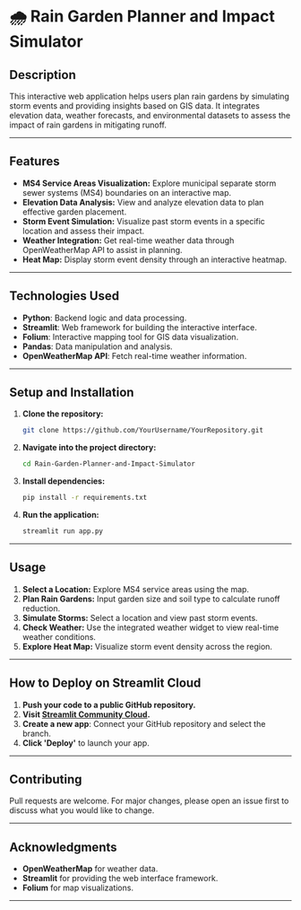 # 🌧️ Rain Garden Planner and Impact Simulator

## Description
This interactive web application helps users plan rain gardens by simulating storm events and providing insights based on GIS data. It integrates elevation data, weather forecasts, and environmental datasets to assess the impact of rain gardens in mitigating runoff.

---

## **Features**
- **MS4 Service Areas Visualization:** Explore municipal separate storm sewer systems (MS4) boundaries on an interactive map.
- **Elevation Data Analysis:** View and analyze elevation data to plan effective garden placement.
- **Storm Event Simulation:** Visualize past storm events in a specific location and assess their impact.
- **Weather Integration:** Get real-time weather data through OpenWeatherMap API to assist in planning.
- **Heat Map:** Display storm event density through an interactive heatmap.

---

## **Technologies Used**
- **Python**: Backend logic and data processing.
- **Streamlit**: Web framework for building the interactive interface.
- **Folium**: Interactive mapping tool for GIS data visualization.
- **Pandas**: Data manipulation and analysis.
- **OpenWeatherMap API**: Fetch real-time weather information.

---

## **Setup and Installation**
1. **Clone the repository:**
   ```bash
   git clone https://github.com/YourUsername/YourRepository.git
   ```
2. **Navigate into the project directory:**
   ```bash
   cd Rain-Garden-Planner-and-Impact-Simulator
   ```
3. **Install dependencies:**
   ```bash
   pip install -r requirements.txt
   ```
4. **Run the application:**
   ```bash
   streamlit run app.py
   ```

---

## **Usage**
1. **Select a Location:** Explore MS4 service areas using the map.
2. **Plan Rain Gardens:** Input garden size and soil type to calculate runoff reduction.
3. **Simulate Storms:** Select a location and view past storm events.
4. **Check Weather:** Use the integrated weather widget to view real-time weather conditions.
5. **Explore Heat Map:** Visualize storm event density across the region.

---

## **How to Deploy on Streamlit Cloud**
1. **Push your code to a public GitHub repository.**
2. **Visit [Streamlit Community Cloud](https://streamlit.io/cloud).**
3. **Create a new app**: Connect your GitHub repository and select the branch.
4. **Click 'Deploy'** to launch your app.

---

## **Contributing**
Pull requests are welcome. For major changes, please open an issue first to discuss what you would like to change.

---

## **Acknowledgments**
- **OpenWeatherMap** for weather data.
- **Streamlit** for providing the web interface framework.
- **Folium** for map visualizations.

---
